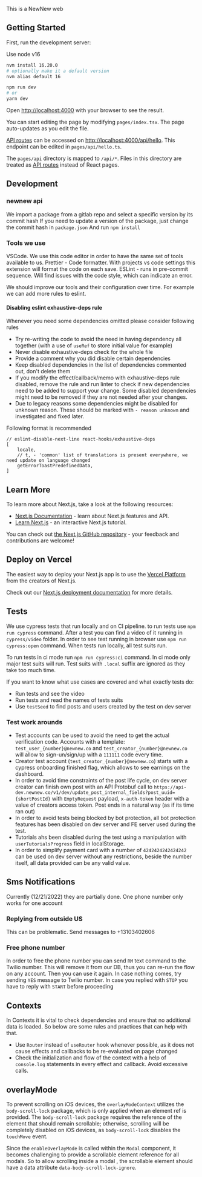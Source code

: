 This is a NewNew web

## Getting Started

First, run the development server:

Use node v16

```bash
nvm install 16.20.0
# optionally make it a default version
nvm alias default 16
```

```bash
npm run dev
# or
yarn dev
```

Open [http://localhost:4000](http://localhost:4000) with your browser to see the result.

You can start editing the page by modifying `pages/index.tsx`. The page auto-updates as you edit the file.

[API routes](https://nextjs.org/docs/api-routes/introduction) can be accessed
on [http://localhost:4000/api/hello](http://localhost:3000/api/hello). This endpoint can be edited
in `pages/api/hello.ts`.

The `pages/api` directory is mapped to `/api/*`. Files in this directory are treated
as [API routes](https://nextjs.org/docs/api-routes/introduction) instead of React pages.

## Development

### newnew api

We import a package from a gitlab repo and select a specific version by its commit hash
If you need to update a version of the package, just change the commit hash in `package.json`
And run `npm install`

### Tools we use

VSCode. We use this code editor in order to have the same set of tools available to us.
Prettier - Code formatter. With projects vs code settings this extension will format the code on each save.
ESLint - runs in pre-commit sequence. Will find issues with the code style, which can indicate an error.

We should improve our tools and their configuration over time. For example we can add more rules to eslint.

#### Disabling eslint exhaustive-deps rule

Whenever you need some dependencies omitted please consider following rules

- Try re-writing the code to avoid the need in having dependency all together (with a use of `useRef` to store initial value for example)
- Never disable exhaustive-deps check for the whole file
- Provide a comment why you did disable certain dependencies
- Keep disabled dependencies in the list of dependencies commented out, don't delete them
- If you modify the effect/callback/memo with exhaustive-deps rule disabled, remove the rule and run linter to check if new dependencies need to be added to support your change. Some disabled dependencies might need to be removed if they are not needed after your changes.
- Due to legacy reasons some dependencies might be disabled for unknown reason. These should be marked with `- reason unknown` and investigated and fixed later.

Following format is recommended

```
// eslint-disable-next-line react-hooks/exhaustive-deps
[
    locale,
    // t, - 'common' list of translations is present everywhere, we need update on language changed
    getErrorToastPredefinedData,
]
```

## Learn More

To learn more about Next.js, take a look at the following resources:

- [Next.js Documentation](https://nextjs.org/docs) - learn about Next.js features and API.
- [Learn Next.js](https://nextjs.org/learn) - an interactive Next.js tutorial.

You can check out [the Next.js GitHub repository](https://github.com/vercel/next.js/) - your feedback and contributions
are welcome!

## Deploy on Vercel

The easiest way to deploy your Next.js app is to use
the [Vercel Platform](https://vercel.com/new?utm_medium=default-template&filter=next.js&utm_source=create-next-app&utm_campaign=create-next-app-readme)
from the creators of Next.js.

Check out our [Next.js deployment documentation](https://nextjs.org/docs/deployment) for more details.

## Tests

We use cypress tests that run locally and on CI pipeline. to run tests use `npm run cypress` command. After a test you can find a video of it running in `cypress/video` folder. In order to see test running in browser use `npm run cypress:open` command. When tests run locally, all test suits run.

To run tests in ci mode run `npm run cypress:ci` command. In ci mode only major test suits will run. Test suits with `.local` suffix are ignored as they take too much time.

If you want to know what use cases are covered and what exactly tests do:

- Run tests and see the video
- Run tests and read the names of tests suits
- Use `testSeed` to find posts and users created by the test on dev server

### Test work arounds

- Test accounts can be used to avoid the need to get the actual verification code. Accounts with a template: `test_user_{number}@newnew.co` and `test_creator_{number}@newnew.co` will allow to sign-un/sign/up with a `111111` code every time.
- Creator test account (`test_creator_{number}@newnew.co`) starts with a cypress onboarding finished flag, which allows to see earnings on the dashboard.
- In order to avoid time constraints of the post life cycle, on dev server creator can finish own post with an API Protobuf call to `https://api-dev.newnew.co/v1/dev/update_post_internal_fields?post_uuid={shortPostId}` with `EmptyRequest` payload, `x-auth-token` header with a value of creators access token. Post ends in a natural way (as if its time ran out)
- In order to avoid tests being blocked by bot protection, all bot protection features has been disabled on dev server and FE server used during the test.
- Tutorials ahs been disabled during the test using a manipulation with `userTutorialsProgress` field in localStorage.
- In order to simplify payment card with a number of `4242424242424242` can be used on dev server without any restrictions, beside the number itself, all data provided can be any valid value.

## Sms Notifications

Currently (12/21/2022) they are partially done. One phone number only works for one account

### Replying from outside US

This can be problematic. Send messages to +13103402606

### Free phone number

In order to free the phone number you can send `RM` text command to the Twilio number.
This will remove it from our DB, thus you can re-run the flow on any account.
Then you can use it again. In case nothing comes, try sending `YES` message to Twilio number.
In case you replied with `STOP` you have to reply with `START` before proceeding

## Contexts

In Contexts it is vital to check dependencies and ensure that no additional data is loaded. So below are some rules and practices that can help with that.

- Use `Router` instead of `useRouter` hook whenever possible, as it does not cause effects and callbacks to be re-evaluated on page changed
- Check the initialization and flow of the context with a help of `console.log` statements in every effect and callback. Avoid excessive calls.

## overlayMode

To prevent scrolling on iOS devices, the `overlayModeContext` utilizes the `body-scroll-lock` package, which is only applied when an element ref is provided.
The `body-scroll-lock` package requires the reference of the element that should remain scrollable; otherwise, scrolling will be completely disabled on iOS devices, as `body-scroll-lock` disables the `touchMove` event.

Since the `enableOverlayMode` is called within the `Modal` component, it becomes challenging to provide a scrollable element reference for all modals. So to allow scrolling inside a modal , the scrollable element should have a data attribute `data-body-scroll-lock-ignore`.
